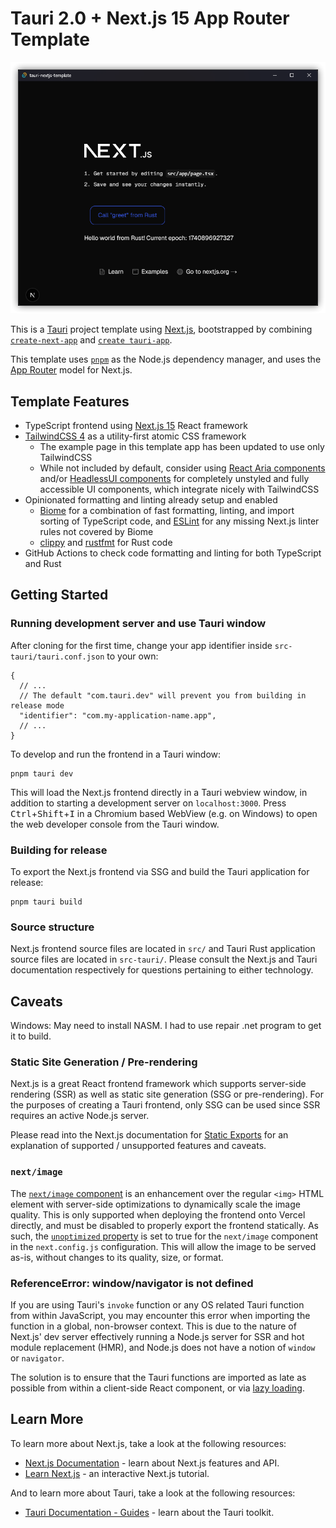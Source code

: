 # Tauri 2.0 + Next.js 15 App Router Template

![Tauri window screenshot](public/tauri-nextjs-template-2_screenshot.png)

This is a [Tauri](https://v2.tauri.app/) project template using [Next.js](https://nextjs.org/),
bootstrapped by combining [`create-next-app`](https://github.com/vercel/next.js/tree/canary/packages/create-next-app)
and [`create tauri-app`](https://v2.tauri.app/start/create-project/).

This template uses [`pnpm`](https://pnpm.io/) as the Node.js dependency
manager, and uses the [App Router](https://nextjs.org/docs/app) model for Next.js.

## Template Features

- TypeScript frontend using [Next.js 15](https://nextjs.org/) React framework
- [TailwindCSS 4](https://tailwindcss.com/) as a utility-first atomic CSS framework
  - The example page in this template app has been updated to use only TailwindCSS
  - While not included by default, consider using
    [React Aria components](https://react-spectrum.adobe.com/react-aria/index.html)
    and/or [HeadlessUI components](https://headlessui.com/) for completely unstyled and
    fully accessible UI components, which integrate nicely with TailwindCSS
- Opinionated formatting and linting already setup and enabled
  - [Biome](https://biomejs.dev/) for a combination of fast formatting, linting, and
    import sorting of TypeScript code, and [ESLint](https://eslint.org/) for any missing
    Next.js linter rules not covered by Biome
  - [clippy](https://github.com/rust-lang/rust-clippy) and
    [rustfmt](https://github.com/rust-lang/rustfmt) for Rust code
- GitHub Actions to check code formatting and linting for both TypeScript and Rust

## Getting Started

### Running development server and use Tauri window

After cloning for the first time, change your app identifier inside
`src-tauri/tauri.conf.json` to your own:

```jsonc
{
  // ...
  // The default "com.tauri.dev" will prevent you from building in release mode
  "identifier": "com.my-application-name.app",
  // ...
}
```

To develop and run the frontend in a Tauri window:

```shell
pnpm tauri dev
```

This will load the Next.js frontend directly in a Tauri webview window, in addition to
starting a development server on `localhost:3000`.
Press <kbd>Ctrl</kbd>+<kbd>Shift</kbd>+<kbd>I</kbd> in a Chromium based WebView (e.g. on
Windows) to open the web developer console from the Tauri window.

### Building for release

To export the Next.js frontend via SSG and build the Tauri application for release:

```shell
pnpm tauri build
```

### Source structure

Next.js frontend source files are located in `src/` and Tauri Rust application source
files are located in `src-tauri/`. Please consult the Next.js and Tauri documentation
respectively for questions pertaining to either technology.

## Caveats
Windows: May need to install NASM. I had to use repair .net program to get it to build.

### Static Site Generation / Pre-rendering

Next.js is a great React frontend framework which supports server-side rendering (SSR)
as well as static site generation (SSG or pre-rendering). For the purposes of creating a
Tauri frontend, only SSG can be used since SSR requires an active Node.js server.

Please read into the Next.js documentation for [Static Exports](https://nextjs.org/docs/app/building-your-application/deploying/static-exports)
for an explanation of supported / unsupported features and caveats.

### `next/image`

The [`next/image` component](https://nextjs.org/docs/basic-features/image-optimization)
is an enhancement over the regular `<img>` HTML element with server-side optimizations
to dynamically scale the image quality. This is only supported when deploying the
frontend onto Vercel directly, and must be disabled to properly export the frontend
statically. As such, the
[`unoptimized` property](https://nextjs.org/docs/api-reference/next/image#unoptimized)
is set to true for the `next/image` component in the `next.config.js` configuration.
This will allow the image to be served as-is, without changes to its quality, size,
or format.

### ReferenceError: window/navigator is not defined

If you are using Tauri's `invoke` function or any OS related Tauri function from within
JavaScript, you may encounter this error when importing the function in a global,
non-browser context. This is due to the nature of Next.js' dev server effectively
running a Node.js server for SSR and hot module replacement (HMR), and Node.js does not
have a notion of `window` or `navigator`.

The solution is to ensure that the Tauri functions are imported as late as possible
from within a client-side React component, or via [lazy loading](https://nextjs.org/docs/app/building-your-application/optimizing/lazy-loading).

## Learn More

To learn more about Next.js, take a look at the following resources:

- [Next.js Documentation](https://nextjs.org/docs) - learn about Next.js features and
  API.
- [Learn Next.js](https://nextjs.org/learn) - an interactive Next.js tutorial.

And to learn more about Tauri, take a look at the following resources:

- [Tauri Documentation - Guides](https://v2.tauri.app/start/) - learn about the Tauri
  toolkit.
